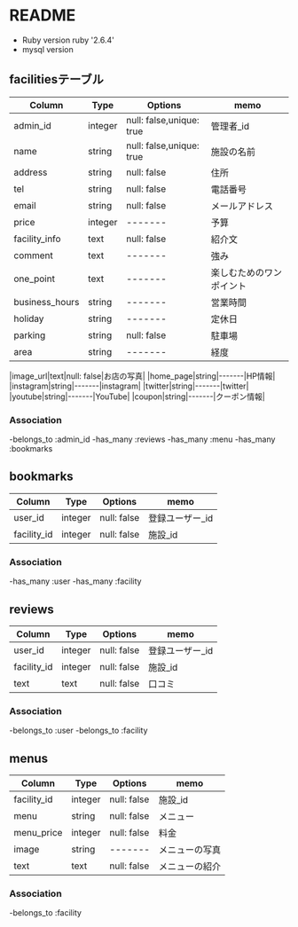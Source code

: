 # README
* Ruby version
  ruby '2.6.4'
* mysql version

## facilitiesテーブル
|Column|Type|Options|memo|
|------|----|-------|----|
|admin_id|integer|null: false,unique: true|管理者_id|
|name|string|null: false,unique: true|施設の名前|
|address|string|null: false|住所|
|tel|string|null: false|電話番号|
|email|string|null: false|メールアドレス|
|price|integer|-------|予算|
|facility_info|text|null: false|紹介文|
|comment|text|-------|強み|
|one_point|text|-------|楽しむためのワンポイント|
|business_hours|string|-------|営業時間|
|holiday|string|-------|定休日|
|parking|string|null: false|駐車場|
|area|string|-------|経度|
<!-- お店の写真 -->
|image_url|text|null: false|お店の写真|
|home_page|string|-------|HP情報|
|instagram|string|-------|instagram|
|twitter|string|-------|twitter|
|youtube|string|-------|YouTube|
|coupon|string|-------|クーポン情報|
### Association
-belongs_to :admin_id
-has_many :reviews
-has_many :menu
-has_many :bookmarks

## bookmarks
|Column|Type|Options|memo|
|------|----|-------|----|
|user_id|integer|null: false|登録ユーザー_id|
|facility_id|integer|null: false|施設_id|
### Association
-has_many :user
-has_many :facility

## reviews
|Column|Type|Options|memo|
|------|----|-------|----|
|user_id|integer|null: false|登録ユーザー_id|
|facility_id|integer|null: false|施設_id|
|text|text|null: false|口コミ|
### Association
-belongs_to :user
-belongs_to :facility

## menus
|Column|Type|Options|memo|
|------|----|-------|----|
|facility_id|integer|null: false|施設_id|
|menu|string|null: false|メニュー|
|menu_price|integer|null: false|料金|
|image|string|-------|メニューの写真|
|text|text|null: false|メニューの紹介|
### Association
-belongs_to :facility



